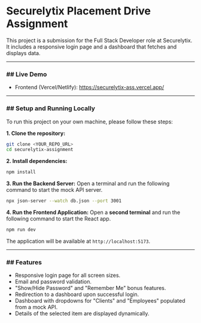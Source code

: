 # Securelytix Placement Drive Assignment

This project is a submission for the Full Stack Developer role at Securelytix. It includes a responsive login page and a dashboard that fetches and displays data.

---

### ## Live Demo

- Frontend (Vercel/Netlify):  https://securelytix-ass.vercel.app/

---

### ##  Setup and Running Locally

To run this project on your own machine, please follow these steps:

**1. Clone the repository:**
```bash
git clone <YOUR_REPO_URL>
cd securelytix-assignment
```

**2. Install dependencies:**
```bash
npm install
```

**3. Run the Backend Server:**
Open a terminal and run the following command to start the mock API server.
```bash
npx json-server --watch db.json --port 3001
```

**4. Run the Frontend Application:**
Open a **second terminal** and run the following command to start the React app.
```bash
npm run dev
```
The application will be available at `http://localhost:5173`.

---

### ## Features

- Responsive login page for all screen sizes.
- Email and password validation.
- "Show/Hide Password" and "Remember Me" bonus features.
- Redirection to a dashboard upon successful login.
- Dashboard with dropdowns for "Clients" and "Employees" populated from a mock API.
- Details of the selected item are displayed dynamically.